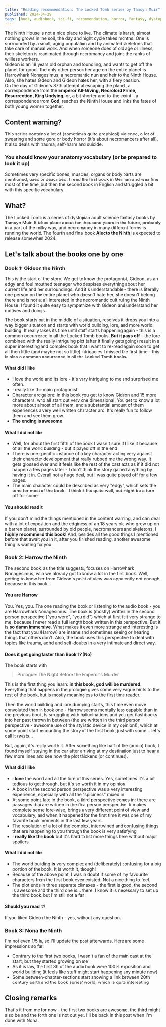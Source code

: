 ```yaml
---
title: "Reading recommendation: The Locked Tomb series by Tamsyn Muir"
published: 2024-04-29
tags: [book, audiobook, sci-fi, recommendation, horror, fantasy, dystopian, gideon, harrow, ninth]
---
```

The Ninth House is not a nice place to live. The climate is harsh, almost nothing grows in the soil, the day and night cycle takes months. One is surrounded by a small, aging population and by animated skeletons that take care of manual work. And when someone does of old age or illness, their skeleton is reanimated through necromancy and joins the ranks of willless workers.   
Gideon is an 18 years old orphan and foundling, and wants to get off the planet for good. The only other person her age on the entire planet is Harrowhark Nonagesimus, a necromantic nun and heir to the Ninth House. Also, she hates Gideon and Gideon hates her, with a fiery passion.  
On the day of Gideon's 87th attempt at escaping the planet, a correspondence from the __Emperor All-Giving, Necrolord Prime, Resurrection, King Undying__, or, a bit shorter and to-the-point - a correspondence from __God__, reaches the Ninth House and links the fates of both young women together.

## Content warning?
This series contains a lot of (sometimes quite graphical) violence, a lot of swearing and some gore or body horror (it's about necromancers after all). It also deals with trauma, self-harm and suicide.

### You should know your anatomy vocabulary (or be prepared to look it up)
Sometimes very specific bones, muscles, organs or body parts are mentioned, used or described. I read the first book in German and was fine most of the time, but then the second book in English and struggled a bit with this specific vocabulary.

## What?
The Locked Tomb is a series of dystopian adult science fantasy books by Tamsyn Muir. It takes place about ten thousand years in the future, probably in a part of the milky way, and necromancy in many different forms is running the world. The fourth and final book __Alecto the Ninth__ is expected to release somewhen 2024.

## Let's talk about the books one by one:

### Book 1: Gideon the Ninth
This is the start of the story. We get to know the protagonist, Gideon, as an edgy and foul mouthed teenager who despises everything about her current life and her surroundings. And it's understandable - there is literally one person on the entire planet who doesn't hate her, she doesn't belong there and is not at all interested in the necromantic cult ruling the Ninth House. I found it quite easy to sympathize with Gideon and understand her motives and doings.

The book starts out in the middle of a situation, resolves it, drops you into a way bigger situation and starts with world building, lore, and more world building. It really takes its time until stuff starts happening again - this is a common occurrence in all the Locked Tomb books. __But it pays off__ - the lore combined with the really intriguing plot (after it finally gets going) result in a super interesting and complex book that I want to re-read again soon to get all then little (and maybe not so little) intricacies I missed the first time - this is also a common occurrence in all the Locked Tomb books.

#### What did I like
* I love the world and its lore - it's very intriguing to me and surprised me often.
* I really like the main protagonist
* Character arc galore: in this book you get to know Gideon and 15 more characters, who all start out very one dimensional. You get to know a lot more about almost of all them, and a substantial amount of them experiences a very well written character arc. It's really fun to follow them and see them grow.
* __The ending is awesome__

#### What I did not like
* Well, for about the first fifth of the book I wasn't sure if I like it because of all the world building - but it payed off in the end
* There is one specific instance of a key character acting very against their character development that really rubbed me the wrong way. It gets glossed over and it feels like the rest of the cast acts as if it did not happen a few pages later - I don't think the story gained anything by having it in. Overall not a huge deal, but I was quite pissed off for a few pages.
* The main character could be described as very "edgy", which sets the tone for most of the book - I think it fits quite well, but might be a turn off for some

#### You should read it
If you don't mind the things mentioned in the content warning, and can deal with a lot of exposition and the edginess of an 18 years old who grew up on a barren planet, surrounded by old people, necromancers and skeletons, I __highly recommend this book__! And, besides all the good things I mentioned before that await you in it, after you finished reading, another awesome thing is waiting for you:

### Book 2: Harrow the Ninth
The second book, as the title suggests, focuses on Harrowhark Nonagesimus, who we already got to know a lot in the first book. Well, getting to know her from Gideon's point of view was apparently not enough, because in this book...

#### You are Harrow
You. Yes, you. The one reading the book or listening to the audio book - you are Harrowhark Nonagesimus. The book is (mostly) written in the second person perspective ("you were", "you did") which at first felt very strange to me, because I never read a full length book written in this perspective. But it is __so damn immersive__. What makes it even more strange and interesting is the fact that you (Harrow) are insane and sometimes seeing or hearing things that others don't. Also, the book uses this perspective to deal with topics like trauma, adhd and self-doubts in a very intimate and direct way.

#### Does it get going faster than Book 1? (No)
The book starts with

<blockquote>Prologue: The Night Before the Emperor's Murder</blockquote>

This is the first thing you learn: __in this book, god will be murdered__. Everything that happens in the prologue gives some very vague hints to the rest of the book, but is mostly meaningless to the first time reader.

Then the world building and lore dumping starts, this time even move convoluted than in book one - Harrow seems mentally less capable than in the previous book, is struggling with hallucinations and you get flashbacks into her past thrown in between (the are written in the third person perspective - awesome use of the stylistic device in my opinion!), which at some point start recounting the story of the first book, just with some... let's call it _twists_...

But, again, it's really worth it. After something like half of the (audio) book, I found myself staying in the car after arriving at my destination just to hear a few more lines and see how the plot thickens (or continues).

#### What did I like
* I __love__ the world and all the lore of this series. Yes, sometimes it's a bit tedious to get through, but it's so worth it in my opinion
* A book in the second person perspective was a very interesting experience, especially with all the "spiciness" mixed in
* At some point, late in the book, a third perspective comes in: there are passages that are written in the first person perspective. It makes complete sense lore-wise, brings a very different point of view and vocabulary, and when it happened for the first time it was one of my favorite book moments in the last few years.
* The resolution of a lot of the complex, intertwined and confusing things that are happening to you through the book is very satisfying
* I __really like the book__ but it's hard to list more things here without major spoilers

#### What I did not like
* The world building __is__ very complex and (deliberately) confusing for a big portion of the book. It is worth it, though!
* Because of the above point, I was in doubt if some of my favourite characters from the first book even existed. Not a nice thing to feel.
* The plot ends in three separate climaxes - the first is good, the second is awesome and the third one is... there. I know it is necessary to set up the third book, but I'm still not a fan.

#### Should you read it?
If you liked Gideon the Ninth - yes, without any question.

### Book 3: Nona the Ninth
I'm not even 1/5 in, so I'll update the post afterwards. Here are some impressions so far:
* Contrary to the first two books, I wasn't a fan of the main cast at the start, but they started growing on me
* As it is law, the first 3h of the audio book were 100% exposition and world building (it feels like stuff might start happening any minute now)
* Some between-chapter-sections start showing a link between 20th century earth and the book series' world, which is quite interesting

## Closing remarks
That's it from me for now - the first two books are awesome, the third might also be and the forth one is not out yet. I'll be back in this post when I'm done with Nona.
